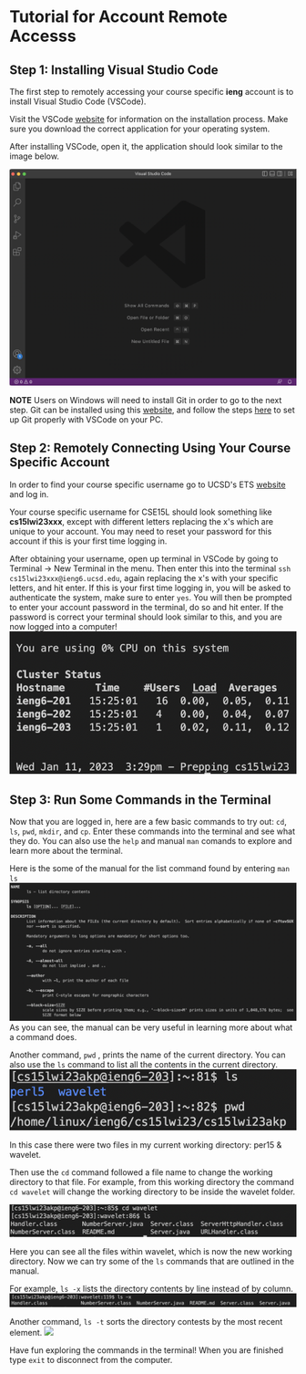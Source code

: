 # Tutorial for Account Remote Accesss

## Step 1: Installing Visual Studio Code

The first step to remotely accessing your course specific **ieng** account is to install Visual Studio Code (VSCode).  

Visit the VSCode [website](https://code.visualstudio.com/Download) for information on the installation process. 
Make sure you download the correct application for your operating system.

After installing VSCode, open it, the application should look similar to the image below.

![](images/VSCode.png)

**NOTE** Users on Windows will need to install Git in order to go to the next step. Git can be installed using this [website](https://gitforwindows.org),
and follow the steps [here](https://stackoverflow.com/questions/42606837/how-do-i-use-bash-on-windows-from-the-visual-studio-code-integrated-terminal/50527994#50527994) to set up Git properly with VSCode on your PC.
 

## Step 2: Remotely Connecting Using Your Course Specific Account

In order to find your course specific username go to UCSD's ETS [website](https://sdacs.ucsd.edu/~icc/index.php) and log in.

Your course specific username for CSE15L should look something like **cs15lwi23xxx**, except with different letters replacing the x's which are unique 
to your account. You may need to reset your password for this account if this is your first time logging in.

After obtaining your username, open up terminal in VSCode by going to  Terminal → New Terminal in the menu. Then enter this into the terminal
`ssh cs15lwi23xxx@ieng6.ucsd.edu`, again replacing the x's with your specific letters, and hit enter. If this is your first time logging in, you will be asked to authenticate the system, make sure to enter `yes`. You will then be prompted to enter your account password in the terminal, do so and hit enter. If the password is correct your terminal should look similar to this, and you are now logged into a computer!
![](images/Remote.png)

## Step 3: Run Some Commands in the Terminal

Now that you are logged in, here are a few basic commands to try out: `cd`, `ls`, `pwd`, `mkdir`, and `cp`. Enter these commands into the terminal and see what they do. You can also use the  `help` and manual `man` comands to explore and learn more about the terminal.

Here is the some of the manual for the list command found by entering `man ls`
![](images/ListManual.png)
As you can see, the manual can be very useful in learning more about what a command does.

Another command, `pwd` , prints the name of the current directory. You can also use the `ls` command to list all the contents in the current directory.
![](images/FirstDirectory.png)

In this case there were two files in my current working directory: per15 & wavelet.

Then use the `cd` command followed a file name to change the working directory to that  file. For example, from this working directory the command `cd wavelet` will change the working directory to be inside the wavelet folder.

![](images/SecondDirectory.png)

Here you can see all the files within wavelet, which is now the new working directory. Now we can try some of the `ls` commands that are outlined in the manual.

For example, `ls -x` lists the directory contents by line instead of by column.
![](images/DirectoryLines.png)

Another command, `ls -t` sorts the directory contests by the most recent element.
![](images/DirectoryTime.png)


Have fun exploring the commands in the terminal! When you are finished type `exit` to disconnect from the computer.




